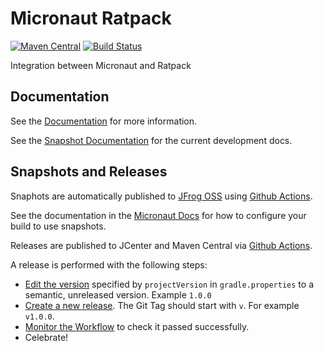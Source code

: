 # Micronaut Ratpack

[![Maven Central](https://img.shields.io/maven-central/v/io.micronaut.ratpack/micronaut-ratpack.svg?label=Maven%20Central)](https://search.maven.org/search?q=g:%22io.micronaut.ratpack%22%20AND%20a:%22micronaut-ratpack%22)
[![Build Status](https://github.com/micronaut-projects/micronaut-ratpack/workflows/Java%20CI/badge.svg)](https://github.com/micronaut-projects/micronaut-ratpack/actions)

Integration between Micronaut and Ratpack

## Documentation

See the [Documentation](https://micronaut-projects.github.io/micronaut-ratpack/1.0.x/guide/) for more information. 

See the [Snapshot Documentation](https://micronaut-projects.github.io/micronaut-ratpack/snapshot/guide/) for the current development docs.

## Snapshots and Releases

Snaphots are automatically published to [JFrog OSS](https://oss.jfrog.org/artifactory/oss-snapshot-local/) using [Github Actions](https://github.com/micronaut-projects/micronaut-ratpack/actions).

See the documentation in the [Micronaut Docs](https://docs.micronaut.io/latest/guide/index.html#usingsnapshots) for how to configure your build to use snapshots.

Releases are published to JCenter and Maven Central via [Github Actions](https://github.com/micronaut-projects/micronaut-ratpack/actions).

A release is performed with the following steps:

- [Edit the version](https://github.com/micronaut-projects/micronaut-ratpack/edit/master/gradle.properties) specified by `projectVersion` in `gradle.properties` to a semantic, unreleased version. Example `1.0.0`
- [Create a new release](https://github.com/micronaut-projects/micronaut-ratpack/releases/new). The Git Tag should start with `v`. For example `v1.0.0`.
- [Monitor the Workflow](https://github.com/micronaut-projects/micronaut-ratpack/actions?query=workflow%3ARelease) to check it passed successfully.
- Celebrate!
